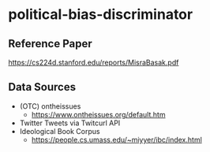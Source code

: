 # political-bias-discriminator
## Reference Paper
https://cs224d.stanford.edu/reports/MisraBasak.pdf
## Data Sources
- (OTC) ontheissues
  - https://www.ontheissues.org/default.htm
- Twitter Tweets via Twitcurl API
- Ideological Book Corpus
  - https://people.cs.umass.edu/~miyyer/ibc/index.html
